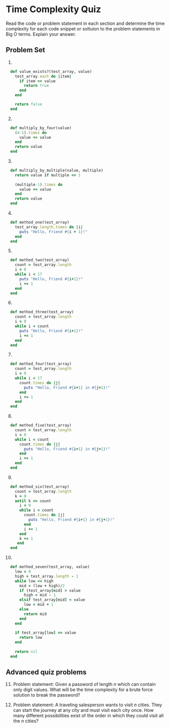 # Time Complexity Quiz

Read the code or problem statement in each section and determine the time complexity for each code snippet or soltuion to the problem statements in Big O terms.
Explain your answer.


## Problem Set
1.
```ruby
  def value_exists?(test_array, value)
    test_array.each do |item|
      if item == value
        return true
      end
    end

    return false
  end
```

2.
```ruby
  def multiply_by_four(value)
    (4-1).times do
      value += value
    end
    return value
  end
```

3.
```ruby
  def multiply_by_multiple(value, multiple)
    return value if multiple <= 1
  
    (multiple-1).times do
      value += value
    end
    return value
  end
```

4.
```ruby
  def method_one(test_array)
    test_array.length.times do |i|
      puts "Hello, Friend #{i + 1}!"
    end
  end
```

5.
```ruby
  def method_two(test_array)
    count = test_array.length
    i = 0
    while i < 17
      puts "Hello, Friend #{i+1}!"
      i += 1
    end
  end
```

6.
```ruby
  def method_three(test_array)
    count = test_array.length
    i = 0
    while i < count
      puts "Hello, Friend #{i+1}!"
      i += 1
    end
  end
```

7.
```ruby
  def method_four(test_array)
    count = test_array.length
    i = 0
    while i < 17
      count.times do |j|
        puts "Hello, Friend #{i+1} in #{j+1}!"
      end
      i += 1
    end
  end
```

8.
```ruby
  def method_five(test_array)
    count = test_array.length
    i = 0
    while i < count
      count.times do |j|
        puts "Hello, Friend #{i+1} in #{j+1}!"
      end
      i += 1
    end
  end
```

9.
```ruby
  def method_six(test_array)
    count = test_array.length
    k = 0
    until k == count
      i = 0
      while i < count
        count.times do |j|
          puts "Hello, Friend #{i+1} in #{j+1}!"
        end
        i += 1
      end
      k += 1
     end
  end
```

10.
```ruby
  def method_seven(test_array, value)
    low = 0
    high = test_array.length - 1
    while low <= high
      mid = (low + high)/2
      if (test_array[mid] > value
        high = mid - 1
      elsif test_array[mid] < value
        low = mid + 1
      else
        return mid
      end
    end
    
    if test_array[low] == value
      return low
    end
    
    return nil
  end
```

## Advanced quiz problems

11. Problem statement: Given a password of length _n_ which can contain only digit values.
What will be the time complexity for a brute force solution to break the password?

12. Problem statement: A traveling salesperson wants to visit _n_ cities. They can start the journey at any city and must visit each city once. How many different possibilities exist of the order in which they could visit all the _n_ cities?



